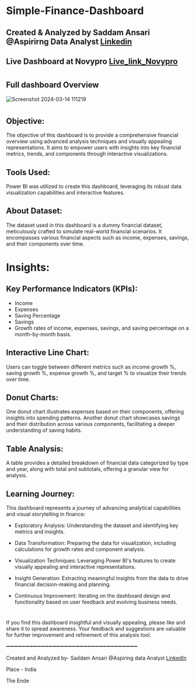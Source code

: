 # Simple-Finance-Dashboard
## Created & Analyzed by Saddam Ansari @Aspirirng Data Analyst [Linkedin](https://www.linkedin.com/in/saddam-ansari-dataanalyst/)
## Live Dashboard at Novypro [Live_link_Novypro](https://www.novypro.com/project/finance-dashboard-by--saddam-ansari)
#

## Full dashboard Overview

![Screenshot 2024-03-14 111219](https://github.com/user-saddam123/Simple-Finance-Dashboard/assets/123800896/c307be8f-7d03-416a-a0c7-9f7f0584c23b)

#

## Objective:
The objective of this dashboard is to provide a comprehensive financial overview using advanced analysis techniques and visually appealing representations. It aims to empower users with insights into key financial metrics, trends, and components through interactive visualizations.

## Tools Used:
Power BI was utilized to create this dashboard, leveraging its robust data visualization capabilities and interactive features.

## About Dataset:
The dataset used in this dashboard is a dummy financial dataset, meticulously crafted to simulate real-world financial scenarios. It encompasses various financial aspects such as income, expenses, savings, and their components over time.

# Insights:

## Key Performance Indicators (KPIs):
 * Income
 * Expenses
 * Saving Percentage
 * Savings
 * Growth rates of income, expenses, savings, and saving percentage on a month-by-month basis.

## Interactive Line Chart:
Users can toggle between different metrics such as income growth %, saving growth %, expense growth %, and target % to visualize their trends over time.

## Donut Charts:
One donut chart illustrates expenses based on their components, offering insights into spending patterns.
Another donut chart showcases savings and their distribution across various components, facilitating a deeper understanding of saving habits.

## Table Analysis:
A table provides a detailed breakdown of financial data categorized by type and year, along with total and subtotals, offering a granular view for analysis.

## Learning Journey:
This dashboard represents a journey of advancing analytical capabilities and visual storytelling in finance:

 * Exploratory Analysis: Understanding the dataset and identifying key metrics and insights.

 * Data Transformation: Preparing the data for visualization, including calculations for growth rates and component analysis.

 * Visualization Techniques: Leveraging Power BI's features to create visually appealing and interactive representations.

 * Insight Generation: Extracting meaningful insights from the data to drive financial decision-making and planning.

 * Continuous Improvement: Iterating on the dashboard design and functionality based on user feedback and evolving business needs.

#

If you find this dashboard insightful and visually appealing, please like and share it to spread awareness. Your feedback and suggestions are valuable for further improvement and refinement of this analysis tool.

➖➖➖➖➖➖➖➖➖➖➖➖➖➖➖➖➖➖➖➖➖➖➖➖➖➖➖➖➖➖➖➖➖➖

Created and Analyzed by- Saddam Ansari @Aspiring data Analyst [LinkedIn](https://www.linkedin.com/in/saddam-ansari-dataanalyst/)

Place - India

The Ende
